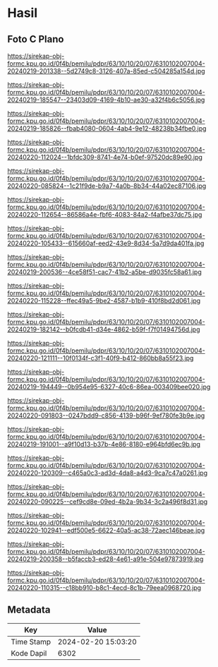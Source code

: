 # Hasil

## Foto C Plano

https://sirekap-obj-formc.kpu.go.id/0f4b/pemilu/pdpr/63/10/10/20/07/6310102007004-20240219-201338--5d2749c8-3126-407a-85ed-c504285a154d.jpg

https://sirekap-obj-formc.kpu.go.id/0f4b/pemilu/pdpr/63/10/10/20/07/6310102007004-20240219-185547--23403d09-4169-4b10-ae30-a32f4b6c5056.jpg

https://sirekap-obj-formc.kpu.go.id/0f4b/pemilu/pdpr/63/10/10/20/07/6310102007004-20240219-185826--fbab4080-0604-4ab4-9e12-48238b34fbe0.jpg

https://sirekap-obj-formc.kpu.go.id/0f4b/pemilu/pdpr/63/10/10/20/07/6310102007004-20240220-112024--1bfdc309-8741-4e74-b0ef-97520dc89e90.jpg

https://sirekap-obj-formc.kpu.go.id/0f4b/pemilu/pdpr/63/10/10/20/07/6310102007004-20240220-085824--1c21f9de-b9a7-4a0b-8b34-44a02ec87106.jpg

https://sirekap-obj-formc.kpu.go.id/0f4b/pemilu/pdpr/63/10/10/20/07/6310102007004-20240220-112654--86586a4e-fbf6-4083-84a2-f4afbe37dc75.jpg

https://sirekap-obj-formc.kpu.go.id/0f4b/pemilu/pdpr/63/10/10/20/07/6310102007004-20240220-105433--615660af-eed2-43e9-8d34-5a7d9da401fa.jpg

https://sirekap-obj-formc.kpu.go.id/0f4b/pemilu/pdpr/63/10/10/20/07/6310102007004-20240219-200536--4ce58f51-cac7-41b2-a5be-d9035fc58a61.jpg

https://sirekap-obj-formc.kpu.go.id/0f4b/pemilu/pdpr/63/10/10/20/07/6310102007004-20240220-115228--ffec49a5-9be2-4587-b1b9-410f8bd2d061.jpg

https://sirekap-obj-formc.kpu.go.id/0f4b/pemilu/pdpr/63/10/10/20/07/6310102007004-20240219-182142--b0fcdb41-d34e-4862-b59f-f7f01494756d.jpg

https://sirekap-obj-formc.kpu.go.id/0f4b/pemilu/pdpr/63/10/10/20/07/6310102007004-20240220-121111--10f0134f-c3f1-40f9-b412-860bb8a55f23.jpg

https://sirekap-obj-formc.kpu.go.id/0f4b/pemilu/pdpr/63/10/10/20/07/6310102007004-20240219-194449--0b954e95-6327-40c6-86ea-003409bee020.jpg

https://sirekap-obj-formc.kpu.go.id/0f4b/pemilu/pdpr/63/10/10/20/07/6310102007004-20240220-091803--0247bdd9-c856-4139-b96f-9ef780fe3b9e.jpg

https://sirekap-obj-formc.kpu.go.id/0f4b/pemilu/pdpr/63/10/10/20/07/6310102007004-20240219-191001--a9f10d13-b37b-4e86-8180-e964bfd6ec9b.jpg

https://sirekap-obj-formc.kpu.go.id/0f4b/pemilu/pdpr/63/10/10/20/07/6310102007004-20240220-120309--c465a0c3-ad3d-4da8-a4d3-9ca7c47a0261.jpg

https://sirekap-obj-formc.kpu.go.id/0f4b/pemilu/pdpr/63/10/10/20/07/6310102007004-20240220-090225--cef9cd8e-09ed-4b2a-9b34-3c2a496f8d31.jpg

https://sirekap-obj-formc.kpu.go.id/0f4b/pemilu/pdpr/63/10/10/20/07/6310102007004-20240220-102941--edf500e5-6622-40a5-ac38-72aec146beae.jpg

https://sirekap-obj-formc.kpu.go.id/0f4b/pemilu/pdpr/63/10/10/20/07/6310102007004-20240219-200358--b5faccb3-ed28-4e61-a91e-504e97873919.jpg

https://sirekap-obj-formc.kpu.go.id/0f4b/pemilu/pdpr/63/10/10/20/07/6310102007004-20240220-110315--c18bb910-b8c1-4ecd-8c1b-79eea0968720.jpg


## Metadata

| Key        | Value               |
| ---------- | ------------------- |
| Time Stamp | 2024-02-20 15:03:20 |
| Kode Dapil | 6302                |



